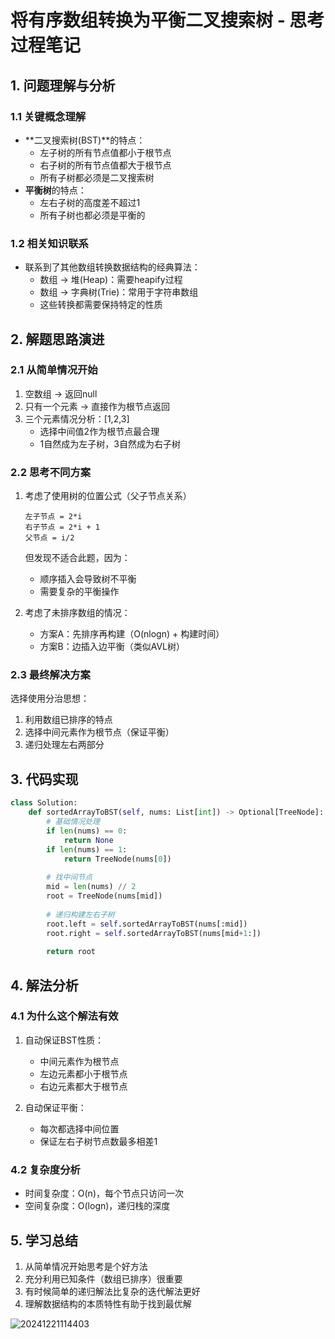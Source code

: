 # 将有序数组转换为平衡二叉搜索树 - 思考过程笔记

## 1. 问题理解与分析

### 1.1 关键概念理解
- **二叉搜索树(BST)**的特点：
  - 左子树的所有节点值都小于根节点
  - 右子树的所有节点值都大于根节点
  - 所有子树都必须是二叉搜索树
- **平衡树**的特点：
  - 左右子树的高度差不超过1
  - 所有子树也都必须是平衡的

### 1.2 相关知识联系
- 联系到了其他数组转换数据结构的经典算法：
  - 数组 → 堆(Heap)：需要heapify过程
  - 数组 → 字典树(Trie)：常用于字符串数组
  - 这些转换都需要保持特定的性质

## 2. 解题思路演进

### 2.1 从简单情况开始
1. 空数组 → 返回null
2. 只有一个元素 → 直接作为根节点返回
3. 三个元素情况分析：[1,2,3]
   - 选择中间值2作为根节点最合理
   - 1自然成为左子树，3自然成为右子树

### 2.2 思考不同方案
1. 考虑了使用树的位置公式（父子节点关系）
   ```
   左子节点 = 2*i
   右子节点 = 2*i + 1
   父节点 = i/2
   ```
   但发现不适合此题，因为：
   - 顺序插入会导致树不平衡
   - 需要复杂的平衡操作

2. 考虑了未排序数组的情况：
   - 方案A：先排序再构建（O(nlogn) + 构建时间）
   - 方案B：边插入边平衡（类似AVL树）

### 2.3 最终解决方案
选择使用分治思想：
1. 利用数组已排序的特点
2. 选择中间元素作为根节点（保证平衡）
3. 递归处理左右两部分

## 3. 代码实现
```python
class Solution:
    def sortedArrayToBST(self, nums: List[int]) -> Optional[TreeNode]:
        # 基础情况处理
        if len(nums) == 0:
            return None
        if len(nums) == 1:
            return TreeNode(nums[0])
            
        # 找中间节点
        mid = len(nums) // 2
        root = TreeNode(nums[mid])
        
        # 递归构建左右子树
        root.left = self.sortedArrayToBST(nums[:mid])
        root.right = self.sortedArrayToBST(nums[mid+1:])
        
        return root
```

## 4. 解法分析

### 4.1 为什么这个解法有效
1. 自动保证BST性质：
   - 中间元素作为根节点
   - 左边元素都小于根节点
   - 右边元素都大于根节点

2. 自动保证平衡：
   - 每次都选择中间位置
   - 保证左右子树节点数最多相差1

### 4.2 复杂度分析
- 时间复杂度：O(n)，每个节点只访问一次
- 空间复杂度：O(logn)，递归栈的深度

## 5. 学习总结
1. 从简单情况开始思考是个好方法
2. 充分利用已知条件（数组已排序）很重要
3. 有时候简单的递归解法比复杂的迭代解法更好
4. 理解数据结构的本质特性有助于找到最优解

![20241221114403](https://s2.loli.net/2024/12/21/FO6abgntITvl4QB.png)